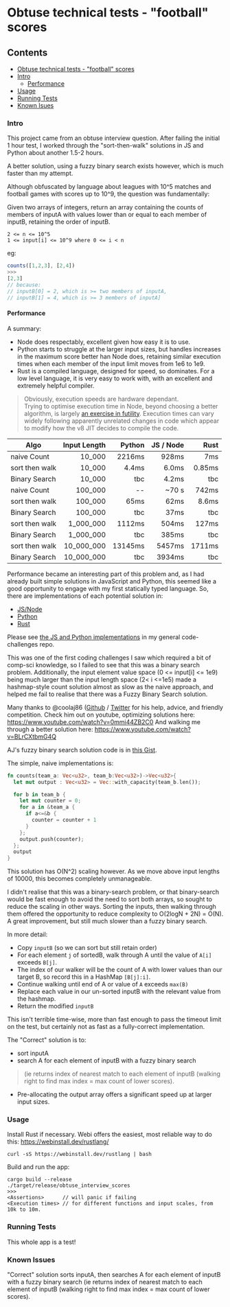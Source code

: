 # Obtuse technical tests - "football" scores<a id="title-link>"></a>

## Contents
- [Obtuse technical tests - "football" scores](#title-link)
- [Intro](#intro)
  - [Performance](#performance)
- [Usage](#usage)
- [Running Tests](#running-tests)
- [Known Isues](#known-issues)

### Intro
This project came from an obtuse interview question.  After failing the initial 1 hour test, I worked through the "sort-then-walk" solutions in JS and Python about another 1.5-2 hours.

A better solution, using a fuzzy binary search exists however, which is much faster than my attempt.

Although obfuscated by language about leagues with 10^5 matches and football games with scores up to 10^9, the question was fundamentally:

Given two arrays of integers, return an array containing the counts of members of inputA with values lower than or equal to each member of inputB, retaining the order of inputB.

```
2 <= n <= 10^5
1 <= input[i] <= 10^9 where 0 <= i < n
```
eg:
```js
counts([1,2,3], [2,4]) 
>>>
[2,3] 
// because:
// inputB[0] = 2, which is >= two members of inputA, 
// inputB[1] = 4, which is >= 3 members of inputA]
```

#### Performance
A summary:
- Node does respectably, excellent given how easy it is to use.
- Python starts to struggle at the larger input sizes, but handles increases in the maximum score better han Node does, retaining similar execution times when each member of the input limit moves from 1e6 to 1e9.
- Rust is a compiled language, designed for speed, so dominates.  For a low level language, it is very easy to work with, with an excellent and extremely helpful compiler.
> Obviously, execution speeds are hardware dependant.  
> Trying to optimise execution time in Node, beyond choosing a better algorithm, is largely [an exercise in futility](https://gist.github.com/coolaj86/2310b00d6eebb3f752f4ca803f1423d1).  Execution times can vary widely following apparently unrelated changes in code which appear to modify how the v8 JIT decides to compile the code.


|Algo|Input Length|Python|JS / Node|Rust|
|---|---:|---:|---:|---:|
|naive Count|10_000|2216ms|928ms|7ms|
|sort then walk|10_000|4.4ms|6.0ms|0.85ms|
|Binary Search|10_000|tbc|4.2ms|tbc|
|naive Count|100_000|--|~70 s|742ms|
|sort then walk|100_000|65ms|62ms|8.6ms|
|Binary Search|100_000|tbc|37ms|tbc|
|sort then walk|1_000_000|1112ms|504ms|127ms|
|Binary Search|1_000_000|tbc|385ms|tbc|
|sort then walk|10_000_000|13145ms|5457ms|1711ms|
|Binary Search|10_000_000|tbc|3934ms|tbc|


Performance became an interesting part of this problem and, as I had already built simple solutions in JavaScript and Python, this seemed like a good opportunity to engage with my first statically typed language.  So, there are implementations of each potential solution in:
- [JS/Node](https://github.com/DBBrowne/code-challenges-public/blob/main/other/fuzzybinarysearch/)
- [Python](https://github.com/DBBrowne/code-challenges-public/blob/main/other/fuzzybinarysearch/)
- [Rust](https://github.com/DBBrowne/obtuse-code-challenge-fuzzy-binary-search)

Please see [the JS and Python implementations](https://github.com/DBBrowne/code-challenges-public/blob/main/other/fuzzybinarysearch/) in my general code-challenges repo.

This was one of the first coding challenges I saw which required a bit of comp-sci knowledge, so I failed to see that this was a binary search problem.  Additionally, the input element value space (0 <= input[i] <= 1e9) being much larger than the input length space (2< i <=1e5) made a hashmap-style count solution almost as slow as the naive approach, and helped me fail to realise that there was a Fuzzy Binary Search solution.

Many thanks to @coolaj86 ([Github](https://github.com/coolaj86) / [Twitter](https://twitter.com/coolaj86) for his help, advice, and friendly competition.
Check him out on youtube, optimizing solutions here:
https://www.youtube.com/watch?v=0mmi44ZB2C0
And walking me through a better solution here:
https://www.youtube.com/watch?v=BLrCXtbmG4Q

AJ's fuzzy binary search solution code is in [this Gist](https://gist.github.com/coolaj86/2310b00d6eebb3f752f4ca803f1423d1).


The simple, naive implementations is:
```rust
fn counts(team_a: Vec<u32>, team_b:Vec<u32>)->Vec<u32>{
  let mut output : Vec<u32> = Vec::with_capacity(team_b.len());

  for b in team_b {
    let mut counter = 0;
    for a in &team_a {
      if a<=&b {
        counter = counter + 1
      }
    };
    output.push(counter);
  };
  output
}
```

This solution has O(N^2) scaling however. As we move above input lengths of 10000, this becomes completely unmanageable.

I didn't realise that this was a binary-search problem, or that binary-search would be fast enough to avoid the need to sort both arrays, so sought to reduce the scaling in other ways.
Sorting the inputs, then walking through them offered the opportunity to reduce complexity to O(2logN + 2N) = O(N).  A great improvement,  but still much slower than a fuzzy binary search.

In more detail:
- Copy `inputB` (so we can sort but still retain order)
- For each element `j` of sortedB, walk through A until the value of `A[i]` exceeds `B[j]`.  
- The index of our walker will be the count of A with lower values than our target B, so record this in a HashMap `[B[j]:i]`.
- Continue walking until end of A or value of `A` exceeds `max(B)`
- Replace each value in our un-sorted inputB with the relevant value from the hashmap.
- Return the modified `inputB`

This isn't terrible time-wise, more than fast enough to pass the timeout limit on the test, but certainly not as fast as a fully-correct implementation.

The "Correct" solution is to:
- sort inputA
- search A for each element of inputB with a fuzzy binary search
>(ie returns index of nearest match to each element of inputB (walking right to find max index = max count of lower scores).
- Pre-allocating the output array offers a significant speed up at larger input sizes.


### Usage
Install Rust if necessary. Webi offers the easiest, most reliable way to do this: https://webinstall.dev/rustlang/

```console
curl -sS https://webinstall.dev/rustlang | bash
```

Build and run the app:
```console
cargo build --release
./target/release/obtuse_interview_scores
>>>
<Assertions>      // will panic if failing
<Execution times> // for different functions and input scales, from 10k to 10m.
```

### Running Tests

This whole app is a test!

### Known Issues

"Correct" solution sorts inputA, then searches A for each element of inputB with a fuzzy binary search (ie returns index of nearest match to each element of inputB (walking right to find max index = max count of lower scores).